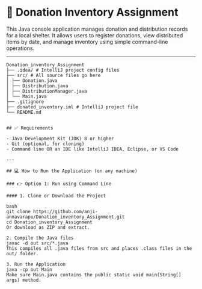 # 🧾 Donation Inventory Assignment

This Java console application manages donation and distribution records for a local shelter. It allows users to register donations, view distributed items by date, and manage inventory using simple command-line operations.

---

```## 📁 Project Structure
Donation_inventory_Assignment
├── .idea/ # IntelliJ project config files
├── src/ # All source files go here
│ ├── Donation.java
│ ├── Distribution.java
│ ├── DistributionManager.java
│ └── Main.java
├── .gitignore
├── donated_inventory.iml # IntelliJ project file
└── README.md


## ✅ Requirements

- Java Development Kit (JDK) 8 or higher
- Git (optional, for cloning)
- Command line OR an IDE like IntelliJ IDEA, Eclipse, or VS Code

---

## 💻 How to Run the Application (on any machine)

### 👉 Option 1: Run using Command Line

#### 1. Clone or Download the Project

bash
git clone https://github.com/anji-annavarapu/Donation_inventory_Assignment.git
cd Donation_inventory_Assignment
Or download as ZIP and extract.

2. Compile the Java files
javac -d out src/*.java
This compiles all .java files from src and places .class files in the out/ folder.

3. Run the Application
java -cp out Main
Make sure Main.java contains the public static void main(String[] args) method.
